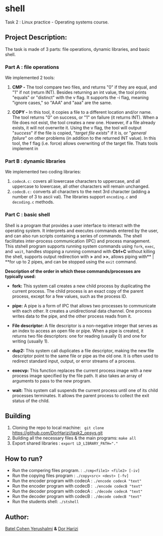 # shell</div>
Task 2 : Linux practice - Operating systems course.</div>

## Project Description:</div>
The task is made of 3 parts: file operations, dynamic libraries, and basic shell.</div>

### **Part A : file operations**</div>

We implemented 2 tools:</div>

1. **CMP -** The tool compare two files, and returns "0" if they are equal, and "1" if not (return INT). Besides returning an int value, the tool prints "equals" or "distinct" with the v flag. It supports the -i flag, meaning "ignore cases," so "AAA" and "aaa" are the same.</div>
</div>

2.  **COPY -** In this tool, it copies a file to a different location and/or name.</div>
The tool returns "0" on success, or "1" on failure (it returns INT).
When a file does not exist, the tool creates a new one. However, if a file already exists, it will not overwrite it.</div>
Using the v flag, the tool will output "*success*" if the file is copied, "*target file exists*" if it is, or "*general failure*" on other problems (in addition to the returned INT value).
In this tool, the f flag (i.e. force) allows overwriting of the target file.</div>
Thats tools implement in </div>

### **Part B : dynamic libraries**</div>
We implemented two coding libraries:</div>
1. `codecA.c:` covers all lowercase characters to uppercase, and all uppercase to lowercase, all other characters will remain unchanged. </div>
2.  `codecB.c:` converts all characters to the next 3rd character (adding a number of 3 to ascii val). </div>
The libraries support `encoding.c` and `decoding.c` methods.</div>

### Part C : basic shell
Shell is a program that provides a user interface to interact with the operating system. It interprets and executes commands entered by the user, and can also run scripts containing a series of commands. </div>  The shell facilitates inter-process communication (IPC) and process management.</div>
This stshell program supports running system commands using `fork`, `exec`, and` wait`, handles stopping a running command with **Ctrl+C** without killing the shell, supports output redirection with **>** and **>>**, allows piping with** | **for up to 2 pipes, and can be stopped using the `exit` command. </div>
</div>

**Description of the order in which these commands/processes are typically used:** </div>

- **fork:** This system call creates a new child process by duplicating the current process.</div> The child process is an exact copy of the parent process, except for a few values, such as the process ID. </div>

- **pipe:** A pipe is a form of IPC that allows two processes to communicate with each other. It creates a unidirectional data channel. One process writes data to the pipe, and the other process reads from it. </div>

- **File descriptor:** A file descriptor is a non-negative integer that serves as an index to access an open file or pipe. When a pipe is created, it returns two file descriptors: one for reading (usually 0) and one for writing (usually 1). </div>

- **dup2:** This system call duplicates a file descriptor, making the new file descriptor point to the same file or pipe as the old one. It is often used to redirect standard input, output, or error streams of a process. </div>

- **execvp:** This function replaces the current process image with a new process image specified by the file path. It also takes an array of arguments to pass to the new program.</div>

- **wait:** This system call suspends the current process until one of its child processes terminates. It allows the parent process to collect the exit status of the child. </div>
</div>

## Building</div>
1. Cloning the repo to local machine: ` git clone` https://github.com/DorHarizi/task2_opsys.git </div>
2. Building all the necessary files & the main programs:  `make all` </div>
3. Export shared libraries : `export LD_LIBRARY_PATH="."` </div>
</div>

## How to run? </div>
- Run the compering files program. : `./cmp<file1> <file2> [-iv]` </div>
- Run the copying files program : `./copy<src> <dest> [-fv]` </div>
- Run the encoder program with codecA : `./encode codecA "text"` </div>
- Run the encoder program with codecB :` ./encode codecB "text"`  </div>
- Run the decoder program with codecA :` ./decode codecA "text"` </div>
- Run the decoder program with codecB : `./decode codecB "text"` </div>
- Run the students shell: `./stshell` </div>
</div>

## Author: </div>
[Batel Cohen Yerushalmi](https://github.com/BatelCohen7 "Batel Cohen Yerushalmi") **&** [Dor Harizi](https://github.com/DorHarizi "Dor Harizi")
